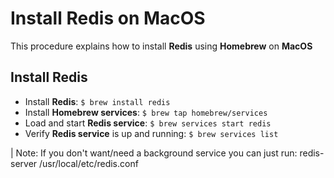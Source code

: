 # Install Redis on MacOS

This procedure explains how to install **Redis** using **Homebrew** on **MacOS**

## Install Redis

* Install **Redis**: `$ brew install redis`
* Install **Homebrew services**: `$ brew tap homebrew/services`
* Load and start **Redis service**: `$ brew services start redis`
* Verify **Redis service** is up and running: `$ brew services list`

| Note: If you don't want/need a background service you can just run:
  redis-server /usr/local/etc/redis.conf
